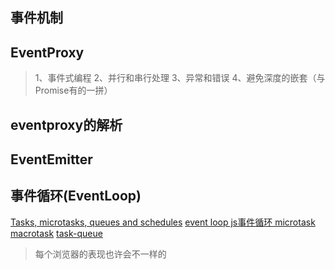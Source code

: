 事件机制
---

## EventProxy
> 1、事件式编程
> 2、并行和串行处理
> 3、异常和错误
> 4、避免深度的嵌套（与Promise有的一拼）


## eventproxy的解析

## EventEmitter


## 事件循环(EventLoop)
[Tasks, microtasks, queues and schedules](https://jakearchibald.com/2015/tasks-microtasks-queues-and-schedules/)
[event loop js事件循环 microtask macrotask](http://blog.csdn.net/sjn0503/article/details/76087631)
[task-queue](https://html.spec.whatwg.org/multipage/webappapis.html#task-queue)

> 每个浏览器的表现也许会不一样的
> 




